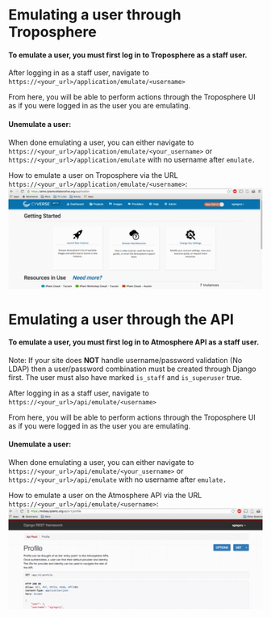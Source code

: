 # <a name="emulate">Emulating a user through Troposphere</a>

#### To emulate a user, you must first log in to Troposphere as a staff user.

After logging in as a staff user, navigate to `https://<your_url>/application/emulate/<username>`

From here, you will be able to perform actions through the Troposphere UI as if you were logged in as the user you are emulating.

#### Unemulate a user:
When done emulating a user, you can either navigate to `https://<your_url>/application/emulate/<your_username>` or `https://<your_url>/application/emulate` with no username after `emulate.`

How to emulate a user on Troposphere via the URL `https://<your_url>/application/emulate/<username>`:  
![Troposphere Emulation](./media/staff_emulate_application.gif)
# <a name="emulate">Emulating a user through the API</a>

#### To emulate a user, you must first log in to Atmosphere API as a staff user. 
Note: If your site does **NOT** handle username/password validation (No LDAP) then a user/password combination must be created through Django first. The user must also have marked `is_staff` and `is_superuser` true.

After logging in as a staff user, navigate to `https://<your_url>/api/emulate/<username>`

From here, you will be able to perform actions through the Troposphere UI as if you were logged in as the user you are emulating.

#### Unemulate a user:
When done emulating a user, you can either navigate to `https://<your_url>/api/emulate/<your_username>` or `https://<your_url>/api/emulate` with no username after `emulate.`

How to emulate a user on the Atmosphere API via the URL `https://<your_url>/api/emulate/<username>`:  
![Atmosphere API Emulation](./media/staff_emulate_api.gif)
